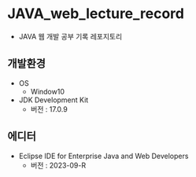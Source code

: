 # JAVA_web_lecture_record
 - JAVA 웹 개발 공부 기록 레포지토리

## 개발환경
- OS
  - Window10 
- JDK Development Kit
  - 버전 : 17.0.9

## 에디터
- Eclipse IDE for Enterprise Java and Web Developers
  - 버전 : 2023-09-R
